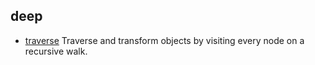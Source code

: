 ## deep

- [traverse](https://github.com/substack/js-traverse) Traverse and transform objects by visiting every node on a recursive walk.